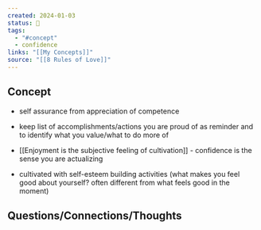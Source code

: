 ```yaml
---
created: 2024-01-03
status: 🔴
tags:
  - "#concept"
  - confidence
links: "[[My Concepts]]"
source: "[[8 Rules of Love]]"
---
```

## Concept
- self assurance from appreciation of competence
- keep list of accomplishments/actions you are proud of as reminder and to identify what you value/what to do more of 
- [[Enjoyment is the subjective feeling of cultivation]] - confidence is the sense you are actualizing

- cultivated with self-esteem building activities (what makes you feel good about yourself? often different from what feels good in the moment)

## Questions/Connections/Thoughts